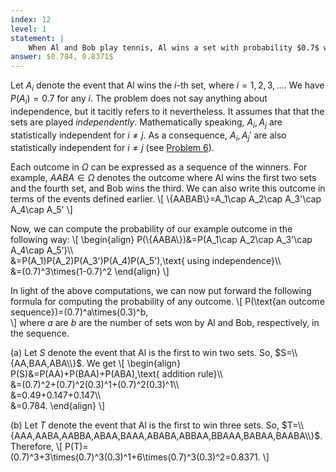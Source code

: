 ```yaml
---
index: 12
level: 1
statement: |
    When Al and Bob play tennis, Al wins a set with probability $0.7$ while Bob wins with probability $0.3$ and each set is independent of all other sets. What is the probability that Al will be the first to win (a) two sets and (b) three sets?
answer: $0.784, 0.8371$
---
```

Let $A_i$ denote the event that Al wins the $i$-th set, where $i=1,2,3,...$. We have $P(A_i)=0.7$ for any $i$. The problem does not say anything about independence, but it tacitly refers to it nevertheless. It assumes that that the sets are played *independently*. Mathematically speaking, $A_i,A_j$ are statistically independent for $i\neq j$. As a consequence, $A_i,A_j'$ are also statistically independent for $i\neq j$ (see [Problem 6](6.html)).

Each outcome in $\Omega$ can be expressed as a sequence of the winners. For example, $AABA\in\Omega$ denotes the outcome where Al wins the first two sets and the fourth set, and Bob wins the third. We can also write this outcome in terms of the events defined earlier.
\\[
\\{AABAB\\}=A_1\cap A_2\cap A_3'\cap A_4\cap A_5'
\\]

Now, we can compute the probability of our example outcome in the following way:
\\[
\begin{align}
P(\\{AABA\\})&=P(A_1\cap A_2\cap A_3'\cap A_4\cap A_5')\\\\\
&=P(A_1)P(A_2)P(A_3')P(A_4)P(A_5'),\text{ using independence}\\\\\
&=(0.7)^3\times(1-0.7)^2
\end{align}
\\]

In light of the above computations, we can now put forward the following formula for computing the probability of any outcome.
\\[
P(\text{an outcome sequence})=(0.7)^a\times(0.3)^b,    
\\]
where $a$ are $b$ are the number of sets won by Al and Bob, respectively, in the sequence.

(a) Let $S$ denote the event that Al is the first to win two sets. So,
$S=\\{AA,BAA,ABA\\}$. We get
\\[
\begin{align}
P(S)&=P(AA)+P(BAA)+P(ABA),\text{ addition rule}\\\\\
&=(0.7)^2+(0.7)^2(0.3)^1+(0.7)^2(0.3)^1\\\\\
&=0.49+0.147+0.147\\\\\
&=0.784.
\end{align}
\\]

(b) Let $T$ denote the event that Al is the first to win three sets. So,
$T=\\{AAA,AABA,AABBA,ABAA,BAAA,ABABA,ABBAA,BBAAA,BABAA,BAABA\\}$. Therefore,
\\[
P(T)=(0.7)^3+3\times(0.7)^3(0.3)^1+6\times(0.7)^3(0.3)^2=0.8371.
\\]
